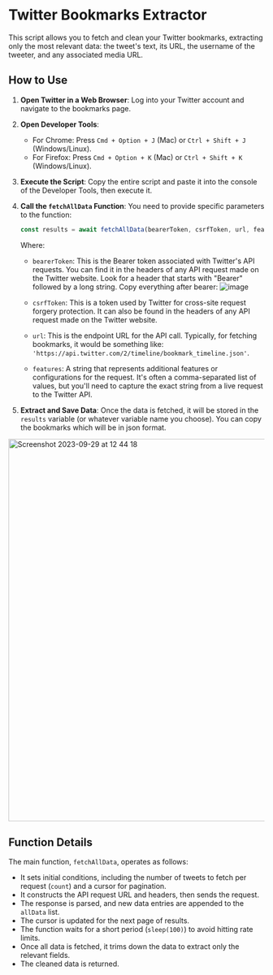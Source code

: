 # Twitter Bookmarks Extractor

This script allows you to fetch and clean your Twitter bookmarks, extracting only the most relevant data: the tweet's text, its URL, the username of the tweeter, and any associated media URL.

## How to Use

1. **Open Twitter in a Web Browser**: 
   Log into your Twitter account and navigate to the bookmarks page.

2. **Open Developer Tools**: 
   - For Chrome: Press `Cmd + Option + J` (Mac) or `Ctrl + Shift + J` (Windows/Linux).
   - For Firefox: Press `Cmd + Option + K` (Mac) or `Ctrl + Shift + K` (Windows/Linux).

3. **Execute the Script**: 
   Copy the entire script and paste it into the console of the Developer Tools, then execute it.

4. **Call the `fetchAllData` Function**: 
   You need to provide specific parameters to the function:

    ```javascript
    const results = await fetchAllData(bearerToken, csrfToken, url, features);
    ```

   Where:
   - `bearerToken`: This is the Bearer token associated with Twitter's API requests. You can find it in the headers of any API request made on the Twitter website. Look for a header that starts with "Bearer" followed by a long string.
      Copy everything after bearer:
         ![image](https://github.com/0xking-sol/twitter-bookmarks/assets/124360861/0ba42731-1f97-4466-b9bd-9de1116746e1)

     
   - `csrfToken`: This is a token used by Twitter for cross-site request forgery protection. It can also be found in the headers of any API request made on the Twitter website.
   - `url`: This is the endpoint URL for the API call. Typically, for fetching bookmarks, it would be something like: `'https://api.twitter.com/2/timeline/bookmark_timeline.json'`.
   - `features`: A string that represents additional features or configurations for the request. It's often a comma-separated list of values, but you'll need to capture the exact string from a live request to the Twitter API.

5. **Extract and Save Data**: 
   Once the data is fetched, it will be stored in the `results` variable (or whatever variable name you choose). You can copy the bookmarks which will be in json format.
    
<img width="753" alt="Screenshot 2023-09-29 at 12 44 18" src="https://github.com/0xking-sol/twitter-bookmarks/assets/124360861/afb70d5c-bf34-4c75-8e6e-f7c1de546cb9">

## Function Details


The main function, `fetchAllData`, operates as follows:

- It sets initial conditions, including the number of tweets to fetch per request (`count`) and a cursor for pagination.
- It constructs the API request URL and headers, then sends the request.
- The response is parsed, and new data entries are appended to the `allData` list.
- The cursor is updated for the next page of results.
- The function waits for a short period (`sleep(100)`) to avoid hitting rate limits.
- Once all data is fetched, it trims down the data to extract only the relevant fields.
- The cleaned data is returned.

